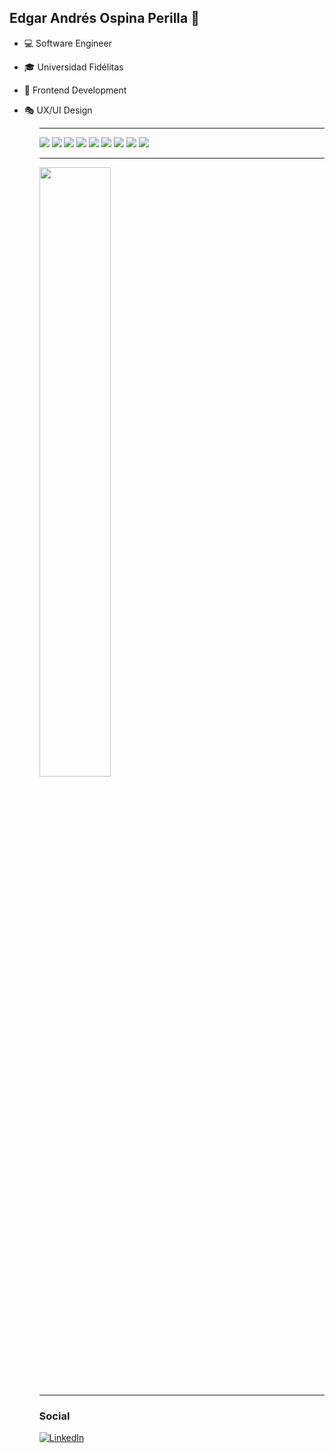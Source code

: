 ## Edgar Andrés Ospina Perilla &#128305;

<ul>
    <li><p>💻 Software Engineer<p/>
    <li><p>🎓 Universidad Fidélitas<p/>
    <li><p>📌 Frontend Development<p/>
    <li><p>🎭 UX/UI  Design<p/>
<ul/>
<hr>
<img   src="https://img.shields.io/badge/Microsoft%20SQL%20Server-CC2927?style=for-the-badge&logo=microsoft%20sql%20server&logoColor=white"  />
<img   src="https://img.shields.io/badge/mysql-%2300f.svg?style=for-the-badge&logo=mysql&logoColor=white"  />
<img   src="https://img.shields.io/badge/Adobe%20XD-470137?style=for-the-badge&logo=Adobe%20XD&logoColor=#FF61F6"  />
<img   src="https://img.shields.io/badge/figma-%23F24E1E.svg?style=for-the-badge&logo=figma&logoColor=white"  />
<img   src="https://img.shields.io/badge/Gimp-657D8B?style=for-the-badge&logo=gimp&logoColor=FFFFFF"  />
<img   src="https://img.shields.io/badge/html5-%23E34F26.svg?style=for-the-badge&logo=html5&logoColor=white)"  />
<img   src="https://img.shields.io/badge/css3-%231572B6.svg?style=for-the-badge&logo=css3&logoColor=white)"  />
<img   src="https://img.shields.io/badge/java-%23ED8B00.svg?style=for-the-badge&logo=java&logoColor=white)"  />
<img   src="https://img.shields.io/badge/javascript-%23323330.svg?style=for-the-badge&logo=javascript&logoColor=%23F7DF1E"  />
<hr>
<img align="center" width="50%"  src="https://github-readme-stats.vercel.app/api/top-langs/?username=AndresFLK&layout=compact&theme=radical"/>
<hr>

<h3 align="left"> Social </h3>

<div align="left">
  <a href="https://www.linkedin.com/in/edgar-andrés-ospina-perilla" target="_blank"><img src="https://img.shields.io/badge/LinkedIn-%230077B5.svg?&style=flat-square&logo=linkedin&logoColor=white" alt="LinkedIn"></a>
</div>


